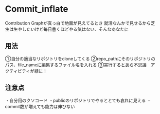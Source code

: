 # Commit_inflate
Contribution Graphが真っ白で地面が見えてるとき
就活なんかで見せるから芝生は生やしたいけど毎日書くほどやる気はない、そんなあなたに

## 用法
①自分の適当なリポジトリをcloneしてくる
②repo_pathにそのリポジトリのパス、file_nameに編集するファイル名を入れる
③実行するとあら不思議　アクティビティが緑に！

## 注意点
・自分用のクソコード
・publicのリポジトリでやるととても哀れに見える
・commit数が増えても能力は伸びない
